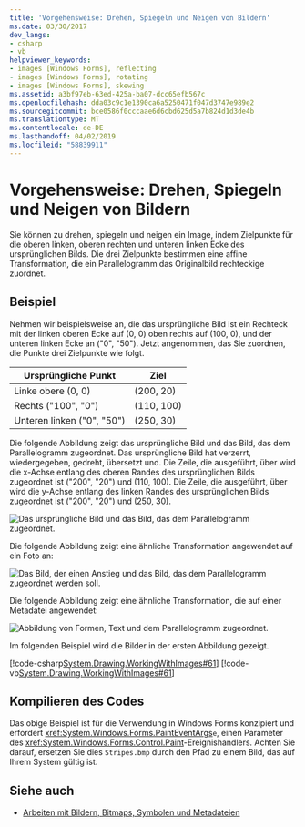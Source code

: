 ```yaml
---
title: 'Vorgehensweise: Drehen, Spiegeln und Neigen von Bildern'
ms.date: 03/30/2017
dev_langs:
- csharp
- vb
helpviewer_keywords:
- images [Windows Forms], reflecting
- images [Windows Forms], rotating
- images [Windows Forms], skewing
ms.assetid: a3bf97eb-63ed-425a-ba07-dcc65efb567c
ms.openlocfilehash: dda03c9c1e1390ca6a5250471f047d3747e989e2
ms.sourcegitcommit: bce0586f0cccaae6d6cbd625d5a7b824d1d3de4b
ms.translationtype: MT
ms.contentlocale: de-DE
ms.lasthandoff: 04/02/2019
ms.locfileid: "58839911"
---
```

# <a name="how-to-rotate-reflect-and-skew-images"></a>Vorgehensweise: Drehen, Spiegeln und Neigen von Bildern
Sie können zu drehen, spiegeln und neigen ein Image, indem Zielpunkte für die oberen linken, oberen rechten und unteren linken Ecke des ursprünglichen Bilds. Die drei Zielpunkte bestimmen eine affine Transformation, die ein Parallelogramm das Originalbild rechteckige zuordnet.  
  
## <a name="example"></a>Beispiel  
 Nehmen wir beispielsweise an, die das ursprüngliche Bild ist ein Rechteck mit der linken oberen Ecke auf (0, 0) oben rechts auf (100, 0), und der unteren linken Ecke an ("0", "50"). Jetzt angenommen, das Sie zuordnen, die Punkte drei Zielpunkte wie folgt.  
  
|Ursprüngliche Punkt|Ziel|  
|--------------------|-----------------------|  
|Linke obere (0, 0)|(200, 20)|  
|Rechts ("100", "0")|(110, 100)|  
|Unteren linken ("0", "50")|(250, 30)|  
  
 Die folgende Abbildung zeigt das ursprüngliche Bild und das Bild, das dem Parallelogramm zugeordnet. Das ursprüngliche Bild hat verzerrt, wiedergegeben, gedreht, übersetzt und. Die Zeile, die ausgeführt, über wird die x-Achse entlang des oberen Randes des ursprünglichen Bilds zugeordnet ist ("200", "20") und (110, 100). Die Zeile, die ausgeführt, über wird die y-Achse entlang des linken Randes des ursprünglichen Bilds zugeordnet ist ("200", "20") und (250, 30).  
  
 ![Das ursprüngliche Bild und das Bild, das dem Parallelogramm zugeordnet.](./media/how-to-rotate-reflect-and-skew-images/reflected-skewed-rotated-illustration.gif)  
  
 Die folgende Abbildung zeigt eine ähnliche Transformation angewendet auf ein Foto an:  
  
 ![Das Bild, der einen Anstieg und das Bild, das dem Parallelogramm zugeordnet werden soll.](./media/how-to-rotate-reflect-and-skew-images/reflected-skewed-rotated-photo.png)  
  
 Die folgende Abbildung zeigt eine ähnliche Transformation, die auf einer Metadatei angewendet:  
  
 ![Abbildung von Formen, Text und dem Parallelogramm zugeordnet.](./media/how-to-rotate-reflect-and-skew-images/reflected-skewed-rotated-metafile.png)  
  
 Im folgenden Beispiel wird die Bilder in der ersten Abbildung gezeigt.  
  
 [!code-csharp[System.Drawing.WorkingWithImages#61](~/samples/snippets/csharp/VS_Snippets_Winforms/System.Drawing.WorkingWithImages/CS/Class1.cs#61)]
 [!code-vb[System.Drawing.WorkingWithImages#61](~/samples/snippets/visualbasic/VS_Snippets_Winforms/System.Drawing.WorkingWithImages/VB/Class1.vb#61)]  
  
## <a name="compiling-the-code"></a>Kompilieren des Codes  
 Das obige Beispiel ist für die Verwendung in Windows Forms konzipiert und erfordert <xref:System.Windows.Forms.PaintEventArgs>`e`, einen Parameter des <xref:System.Windows.Forms.Control.Paint>-Ereignishandlers. Achten Sie darauf, ersetzen Sie dies `Stripes.bmp` durch den Pfad zu einem Bild, das auf Ihrem System gültig ist.  
  
## <a name="see-also"></a>Siehe auch
- [Arbeiten mit Bildern, Bitmaps, Symbolen und Metadateien](working-with-images-bitmaps-icons-and-metafiles.md)

